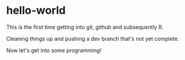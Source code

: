 # hello-world

This is the first time getting into git, github and subsequently R.

Cleaning things up and pushing a dev branch that's not yet complete.

Now let's get into some programming!
